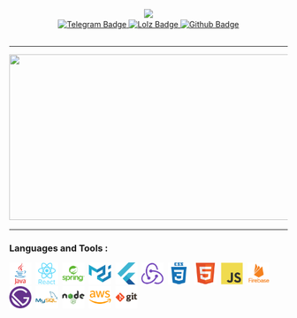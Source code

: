 <div id="header" align="center">
  <img src="https://media.giphy.com/media/VkJ7okLnPBTy0/giphy.gif" width="300"/>
</div>
<div id="badges" align="center">
  <a href='t.me/lll10010010'>
    <img src="https://img.shields.io/badge/telegram-black?logo=telegram&logoColor=white&style=for-the-badge" alt="Telegram Badge"/>
  </a>
  
  <a href='https://zelenka.guru/lll10010010'>
    <img src="https://img.shields.io/badge/lolz-black?logo=lolz&logoColor=white&style=for-the-badge" alt="Lolz Badge"/>
  </a>
  
  <a href='https://github.com/1001001010'>
    <img src="https://img.shields.io/badge/github-black?logo=github&logoColor=white&style=for-the-badge" alt="Github Badge"/>
  </a>
</div>

<div align="center">
  <img src="https://komarev.com/ghpvc/?username=1001001010&style=for-the-badge&color=000000" alt=""/>
</div>

---

<div align="center">
  <img src="https://media.giphy.com/media/59d1zo8SUSaUU/giphy.gif" width="600" height="300"/>
</div>

---

### Languages and Tools :
<div>
  <img src="https://github.com/devicons/devicon/blob/master/icons/java/java-original-wordmark.svg" title="Java" alt="Java" width="40" height="40"/>&nbsp;
  <img src="https://github.com/devicons/devicon/blob/master/icons/react/react-original-wordmark.svg" title="React" alt="React" width="40" height="40"/>&nbsp;
  <img src="https://github.com/devicons/devicon/blob/master/icons/spring/spring-original-wordmark.svg" title="Spring" alt="Spring" width="40" height="40"/>&nbsp;
  <img src="https://github.com/devicons/devicon/blob/master/icons/materialui/materialui-original.svg" title="Material UI" alt="Material UI" width="40" height="40"/>&nbsp;
  <img src="https://github.com/devicons/devicon/blob/master/icons/flutter/flutter-original.svg" title="Flutter" alt="Flutter" width="40" height="40"/>&nbsp;
  <img src="https://github.com/devicons/devicon/blob/master/icons/redux/redux-original.svg" title="Redux" alt="Redux " width="40" height="40"/>&nbsp;
  <img src="https://github.com/devicons/devicon/blob/master/icons/css3/css3-plain-wordmark.svg"  title="CSS3" alt="CSS" width="40" height="40"/>&nbsp;
  <img src="https://github.com/devicons/devicon/blob/master/icons/html5/html5-original.svg" title="HTML5" alt="HTML" width="40" height="40"/>&nbsp;
  <img src="https://github.com/devicons/devicon/blob/master/icons/javascript/javascript-original.svg" title="JavaScript" alt="JavaScript" width="40" height="40"/>&nbsp;
  <img src="https://github.com/devicons/devicon/blob/master/icons/firebase/firebase-plain-wordmark.svg" title="Firebase" alt="Firebase" width="40" height="40"/>&nbsp;
  <img src="https://github.com/devicons/devicon/blob/master/icons/gatsby/gatsby-original.svg" title="Gatsby"  alt="Gatsby" width="40" height="40"/>&nbsp;
  <img src="https://github.com/devicons/devicon/blob/master/icons/mysql/mysql-original-wordmark.svg" title="MySQL"  alt="MySQL" width="40" height="40"/>&nbsp;
  <img src="https://github.com/devicons/devicon/blob/master/icons/nodejs/nodejs-original-wordmark.svg" title="NodeJS" alt="NodeJS" width="40" height="40"/>&nbsp;
  <img src="https://github.com/devicons/devicon/blob/master/icons/amazonwebservices/amazonwebservices-plain-wordmark.svg" title="AWS" alt="AWS" width="40" height="40"/>&nbsp;
  <img src="https://github.com/devicons/devicon/blob/master/icons/git/git-original-wordmark.svg" title="Git" **alt="Git" width="40" height="40"/>
</div>
